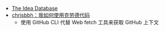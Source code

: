 - [The Idea Database](https://www.ideabrowser.com/database)
- [chrisbbh：我如何使用克劳德代码](https://bagerbach.com/blog/how-i-use-claude-code/)
	- 使用 GitHub CLI 代替 Web fetch 工具来获取 GitHub 上下文